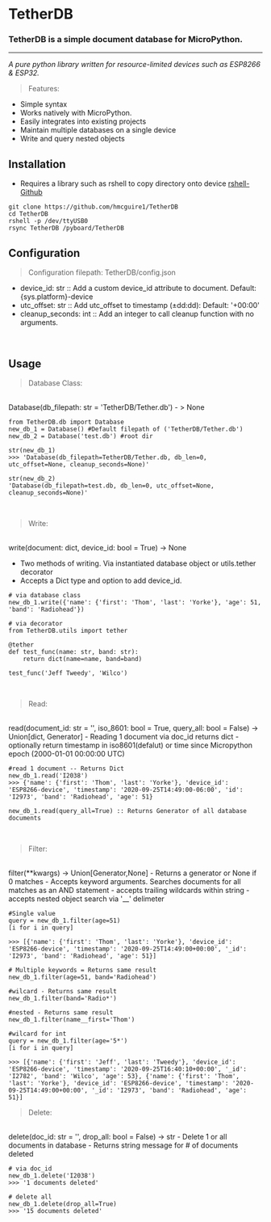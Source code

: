 # TetherDB

### TetherDB is a simple document database for MicroPython.
---
*A pure python library written for resource-limited devices such as ESP8266 & ESP32.*
<br>

> Features:
- Simple syntax
- Works natively with MicroPython.
- Easily integrates into existing projects
- Maintain multiple databases on a single device
- Write and query nested objects

Installation
---
- Requires a library such as rshell to copy directory onto device
[rshell- Github](https://github.com/dhylands/rshell)

```
git clone https://github.com/hmcguire1/TetherDB
cd TetherDB
rshell -p /dev/ttyUSB0
rsync TetherDB /pyboard/TetherDB
```
Configuration
---
> Configuration filepath: TetherDB/config.json
- device_id: str :: Add a custom device_id attribute to document. Default: {sys.platform}-device
- utc_offset: str :: Add utc_offset to timestamp (&#177;dd:dd): Default: '+00:00'
- cleanup_seconds: int :: Add an integer to call cleanup function with no arguments.
<br>

Usage
---

> Database Class:
<br>
Database(db_filepath: str = 'TetherDB/Tether.db') - > None

```
from TetherDB.db import Database
new_db_1 = Database() #Default filepath of ('TetherDB/Tether.db')
new_db_2 = Database('test.db') #root dir

str(new_db_1)
>>> 'Database(db_filepath=TetherDB/Tether.db, db_len=0, utc_offset=None, cleanup_seconds=None)'

str(new_db_2)
'Database(db_filepath=test.db, db_len=0, utc_offset=None, cleanup_seconds=None)'
```
<br>

> Write:
<br>
write(document: dict, device_id: bool = True) → None

- Two methods of writing. Via instantiated database object or utils.tether decorator
- Accepts a Dict type and option to add device_id.

```
# via database class
new_db_1.write({'name': {'first': 'Thom', 'last': 'Yorke'}, 'age': 51, 'band': 'Radiohead'})

# via decorator
from TetherDB.utils import tether

@tether
def test_func(name: str, band: str):
    return dict(name=name, band=band)

test_func('Jeff Tweedy', 'Wilco')
```
<br>

> Read:
<br>
read(document_id: str = '', iso_8601: bool = True, query_all: bool = False) → Union[dict, Generator]
- Reading 1 document via doc_id returns dict
- optionally return timestamp in iso8601(defalut) or time since Micropython epoch
(2000-01-01 00:00:00 UTC)

```
#read 1 document -- Returns Dict
new_db_1.read('I2038')
>>> {'name': {'first': 'Thom', 'last': 'Yorke'}, 'device_id': 'ESP8266-device', 'timestamp': '2020-09-25T14:49:00-06:00', 'id': 'I2973', 'band': 'Radiohead', 'age': 51}

new_db_1.read(query_all=True) :: Returns Generator of all database documents
```
<br>

> Filter:
<br>
filter(**kwargs) → Union[Generator,None]
- Returns a generator or None if 0 matches
- Accepts keyword arguments. Searches documents for all matches as an AND statement
- accepts trailing wildcards within string
- accepts nested object search via '__' delimeter
<br>

```
#Single value
query = new_db_1.filter(age=51)
[i for i in query]

>>> [{'name': {'first': 'Thom', 'last': 'Yorke'}, 'device_id': 'ESP8266-device', 'timestamp': '2020-09-25T14:49:00+00:00', '_id': 'I2973', 'band': 'Radiohead', 'age': 51}]

# Multiple keywords = Returns same result
new_db_1.filter(age=51, band='Radiohead')

#wilcard - Returns same result
new_db_1.filter(band='Radio*')

#nested - Returns same result
new_db_1.filter(name__first='Thom')

#wilcard for int
query = new_db_1.filter(age='5*')
[i for i in query]

>>> [{'name': {'first': 'Jeff', 'last': 'Tweedy'}, 'device_id': 'ESP8266-device', 'timestamp': '2020-09-25T16:40:10+00:00', '_id': 'I2782', 'band': 'Wilco', 'age': 53}, {'name': {'first': 'Thom', 'last': 'Yorke'}, 'device_id': 'ESP8266-device', 'timestamp': '2020-09-25T14:49:00+00:00', '_id': 'I2973', 'band': 'Radiohead', 'age': 51}]
```

> Delete:
<br>
delete(doc_id: str = '', drop_all: bool = False) → str
- Delete 1 or all documents in database
- Returns string message for # of documents deleted

```
# via doc_id
new_db_1.delete('I2038')
>>> '1 documents deleted'

# delete all
new_db_1.delete(drop_all=True)
>>> '15 documents deleted'
```
